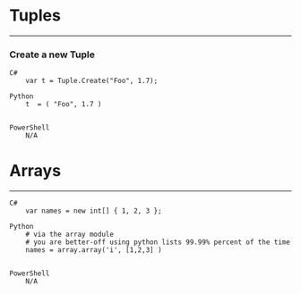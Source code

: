 # Tuples				
---

### Create a new Tuple


```
C#
    var t = Tuple.Create("Foo", 1.7);		

Python
    t  = ( "Foo", 1.7 )		


PowerShell
    N/A		
```				

# Arrays				
---

```
C#	
	var names = new int[] { 1, 2, 3 };		

Python	
	# via the array module
	# you are better-off using python lists 99.99% percent of the time
	names = array.array('i', [1,2,3] )
		

PowerShell
	N/A		
```
